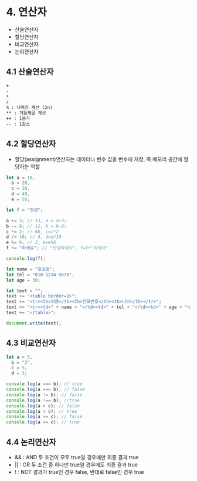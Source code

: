 # 4. 연산자

- 산술연산자
- 할당연산자
- 비교연산자
- 논리연산자

## 4.1 산술연산자

```txt
+
-
*
/
% : 나머지 계산 (2n)
** : 거듭제곱 계산
++ : 1증가
-- : 1감소
```

## 4.2 할당연산자

- 할당(assignment)연산자는 데이터나 변수 값을 변수에 저장, 즉 메모리 공간에 할당하는 역할

```js
let a = 10,
  b = 20,
  c = 30,
  d = 40,
  e = 50;

let f = "안녕";

a += 3; // 13, a = a+3;
b -= 8; // 12, b = b-8;
c *= 2; // 60, c=c*2
d /= 10; // 4, d=d/10
e %= 6; // 2, e=e%6
f += "하세요"; // "안녕하세요", f=f+"하세요"

console.log(f);
```

```js
let name = "홍길동";
let tel = "010-1234-5678";
let age = 30;

let text = "";
text += "<table border=1>";
text += "<tr><th>이름</th><th>전화번호</th><th>나이</th></tr>";
text += "<tr><td>" + name + "</td><td>" + tel + "</td><td>" + age + "</td></tr>";
text += "</table>";

document.write(text);
```

## 4.3 비교연산자

```js
let a = 3,
  b = "3",
  c = 5,
  d = 3;

console.log(a === b); // true
console.log(a === b); // false
console.log(a != b); // false
console.log(a !== b); //true
console.log(a > c); // false
console.log(a < c); // true
console.log(a >= c); // false
console.log(a <= c); // true
```

## 4.4 논리연산자

- && : AND 두 조건이 모두 true일 경우에만 최종 결과 true
- || : OR 두 조건 중 하나만 true일 경우에도 최종 결과 true
- ! : NOT 결과가 true인 경우 false, 반대로 false인 경우 true
